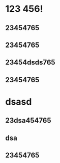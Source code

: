 
# 123 456!
## 23454765
## 23454765
## 23454dsds765
## 23454765
# dsasd
## 23dsa454765
## dsa
## 23454765